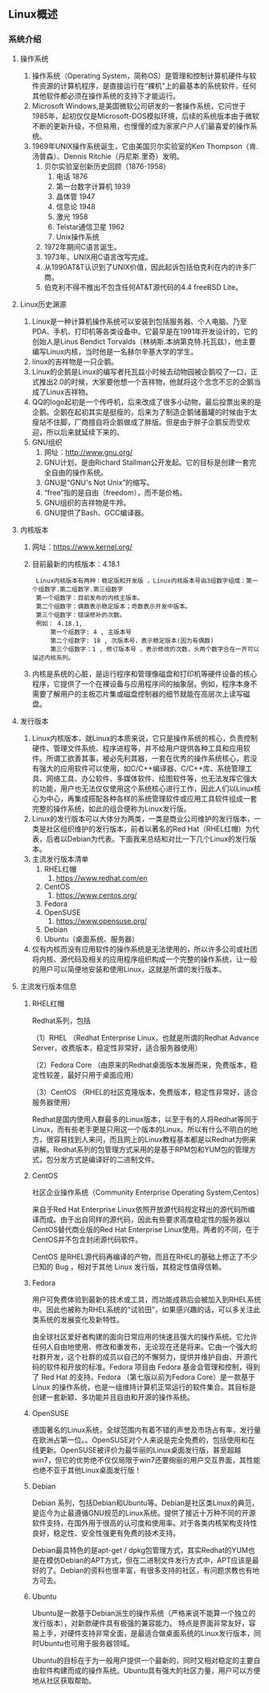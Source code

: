## Linux概述 ##
### 系统介绍 ###
1. 操作系统
	1. 操作系统（Operating System，简称OS）是管理和控制计算机硬件与软件资源的计算机程序，是直接运行在“裸机”上的最基本的系统软件，任何其他软件都必须在操作系统的支持下才能运行。
	2. Microsoft Windows,是美国微软公司研发的一套操作系统，它问世于1985年，起初仅仅是Microsoft-DOS模拟环境，后续的系统版本由于微软不断的更新升级，不但易用，也慢慢的成为家家户户人们最喜爱的操作系统。
	3. 1969年UNIX操作系统诞生，它由美国贝尔实验室的Ken Thompson（肯.汤普森）、Dennis Ritchie（丹尼斯.里奇）发明。
		1. 贝尔实验室创新历史回顾（1876-1958）
			1. 电话 1876
			2. 第一台数字计算机 1939
			3. 晶体管 1947
			4. 信息论 1948
			5. 激光 1958
			6. Telstar通信卫星 1962
			7. Unix操作系统
		2. 1972年期间C语言诞生。
		3. 1973年，UNIX用C语言改写完成。
		4. 从1990AT&T认识到了UNIX价值，因此起诉包括伯克利在内的许多厂商。
		5. 伯克利不得不推出不包含任何AT&T源代码的4.4 freeBSD Lite。
2. Linux历史渊源
	1. Linux是一种计算机操作系统可以安装到包括服务器、个人电脑、乃至PDA、手机、打印机等各类设备中。它最早是在1991年开发设计的，它的创始人是Linus Bendict Torvalds（林纳斯.本纳第克特.托瓦兹），他主要编写Linux内核，当时他是一名赫尔辛基大学的学生。
	2. linux的吉祥物是一只企鹅。
	3. Linux的企鹅是Linux的编写者托瓦兹小时候去动物园被企鹅咬了一口，正式推出2.0的时候，大家要他想一个吉祥物，他就将这个念念不忘的企鹅当成了Linux吉祥物。
	4. QQ的logo起初是一个传呼机，后来改成了很多小动物，最后投票出来的是企鹅。企鹅在起初其实是挺瘦的，后来为了制造企鹅储蓄罐的时候由于太瘦站不住脚，厂商擅自将企鹅做成了胖版。但是由于胖子企鹅反而受欢迎，所以后来就延续下来的。
	5. GNU组织
		1. 网址：http://www.gnu.org/
		2. GNU计划，是由Richard Stallman公开发起。它的目标是创建一套完全自由的操作系统。
		3. GNU是“GNU's Not Unix”的缩写。
		4. “free”指的是自由（freedom），而不是价格。
		5. GNU组织的吉祥物是牛羚。
		6. GNU提供了Bash、GCC编译器。
3. 内核版本
	1. 网址：https://www.kernel.org/
	2. 目前最新的内核版本：4.18.1

			Linux内核版本有两种：稳定版和开发版 ，Linux内核版本号由3组数字组成：第一个组数字.第二组数字.第三组数字
			第一个组数字：目前发布的内核主版本。
			第二个组数字：偶数表示稳定版本；奇数表示开发中版本。
			第三个组数字：错误修补的次数。
			例如： 4.18.1,
				第一个组数字: 4 , 主版本号
				第二个组数字: 18 , 次版本号，表示稳定版本(因为有偶数)
				第三个组数字：1 , 修订版本号 ，表示修改的次数，头两个数字合在一齐可以描述内核系列。
	3. 内核是系统的心脏，是运行程序和管理像磁盘和打印机等硬件设备的核心程序，它提供了一个在裸设备与应用程序间的抽象层。例如，程序本身不需要了解用户的主板芯片集或磁盘控制器的细节就能在高层次上读写磁盘。

4. 发行版本
	1. Linux内核版本，就Linux的本质来说，它只是操作系统的核心，负责控制硬件、管理文件系统、程序进程等，并不给用户提供各种工具和应用软件。所谓工欲善其事，被必先利其器，一套在优秀的操作系统核心，若没有强大的应用软件可以使用，如C/C++编译器、C/C++库、系统管理工具、网络工具、办公软件、多媒体软件、绘图软件等，也无法发挥它强大的功能，用户也无法仅仅使用这个系统核心进行工作，因此人们以Linux核心为中心，再集成搭配各种各样的系统管理软件或应用工具软件组成一套完整的操作系统，如此的组合便称为Linux发行版。
	2. Linux的发行版本可以大体分为两类，一类是商业公司维护的发行版本，一类是社区组织维护的发行版本，前者以著名的Red Hat（RHEL红帽）为代表，后者以Debian为代表。下面我来总结和对比一下几个Linux的发行版本。
	3. 主流发行版本清单
		1. RHEL红帽
			1. https://www.redhat.com/en
		2. CentOS
			1. https://www.centos.org/
		3. Fedora
		4. OpenSUSE
			1. https://www.opensuse.org/
		5. Debian
		6. Ubuntu（桌面系统、服务器） 
	4. 仅有内核而没有应用软件的操作系统是无法使用的，所以许多公司或社团将内核、源代码及相关的应用程序组织构成一个完整的操作系统，让一般的用户可以简便地安装和使用Linux，这就是所谓的发行版本。

5. 主流发行版本信息
	1. RHEL红帽          
	
		Redhat系列，包括
		
		（1）RHEL （Redhat Enterprise Linux，也就是所谓的Redhat Advance Server，收费版本，稳定性非常好，适合服务器使用）
		
		（2）Fedora Core （由原来的Redhat桌面版本发展而来，免费版本，稳定性较差，最好只用于桌面应用）
		
		（3）CentOS （RHEL的社区克隆版本，免费版本，稳定性非常好，适合服务器使用）
	
	    Redhat是国内使用人群最多的Linux版本，以至于有的人将Redhat等同于Linux，而有些老手更是只用这一个版本的Linux。所以有什么不明白的地方，很容易找到人来问，而且网上的Linux教程基本都是以Redhat为例来讲解。Redhat系列的包管理方式采用的是基于RPM包和YUM包的管理方式，包分发方式是编译好的二进制文件。

	2. CentOS       
	
	      社区企业操作系统（Community Enterprise Operating System,Centos）
	
	      来自于Red Hat Enterprise Linux依照开放源代码规定释出的源代码所编译而成。由于出自同样的源代码，因此有些要求高度稳定性的服务器以CentOS替代商业版的Red Hat Enterprise Linux使用。两者的不同，在于CentOS并不包含封闭源代码软件。
	
	     CentOS 是RHEL源代码再编译的产物，而且在RHEL的基础上修正了不少已知的 Bug ，相对于其他 Linux 发行版，其稳定性值得信赖。
	
	3. Fedora        
		
		用户可免费体验到最新的技术或工具，而功能成熟后会被加入到RHEL系统中。因此也被称为RHEL系统的“试验田”，如果感兴趣的话，可以多关注此类系统的发展变化及新特性。
		
		由全球社区爱好者构建的面向日常应用的快速且强大的操作系统。它允许任何人自由地使用、修改和重发布，无论现在还是将来。它由一个强大的社群开发，这个社群的成员以自己的不懈努力，提供并维护自由、开源代码的软件和开放的标准。Fedora 项目由 Fedora 基金会管理和控制，得到了 Red Hat 的支持。Fedora （第七版以前为Fedora Core）是一款基于 Linux 的操作系统，也是一组维持计算机正常运行的软件集合。其目标是创建一套新颖、多功能并且自由和开源的操作系统。
	
	4. OpenSUSE  
	
	    德国著名的Linux系统，全球范围内有着不错的声誉及市场占有率，发行量在欧洲占第一位。。OpenSUSE对个人来说是完全免费的，包括使用和在线更新。OpenSUSE被评价为最华丽的Linux桌面发行版，甚至超越win7，但它的优势绝不仅仅局限于win7还要绚丽的用户交互界面，其性能也绝不亚于其他Linux桌面发行版！
	
	5. Debian       
	
	     Debian 系列，包括Debian和Ubuntu等。Debian是社区类Linux的典范，是迄今为止最遵循GNU规范的Linux系统。提供了接近十万种不同的开源软件支持，在国外用于很高的认可度和使用率。对于各类内核架构支持性良好，稳定性、安全性强更有免费的技术支持。
	
	    Debian最具特色的是apt-get / dpkg包管理方式，其实Redhat的YUM也是在模仿Debian的APT方式，但在二进制文件发行方式中，APT应该是最好的了。Debian的资料也很丰富，有很多支持的社区，有问题求教也有地方可去。
	
	6. Ubuntu      
	
		Ubuntu是一款基于Debian派生的操作系统（严格来说不能算一个独立的发行版本），对新款硬件具有极强的兼容能力。  特点是界面非常友好，容易上手，对硬件支持非常全面，是最适合做桌面系统的Linux发行版本，同时Ubuntu也可用于服务器领域。
		
		Ubuntu的目标在于为一般用户提供一个最新的，同时又相对稳定的主要自由软件构建而成的操作系统。Ubuntu具有强大的社区力量，用户可以方便地从社区获取帮助。

     
